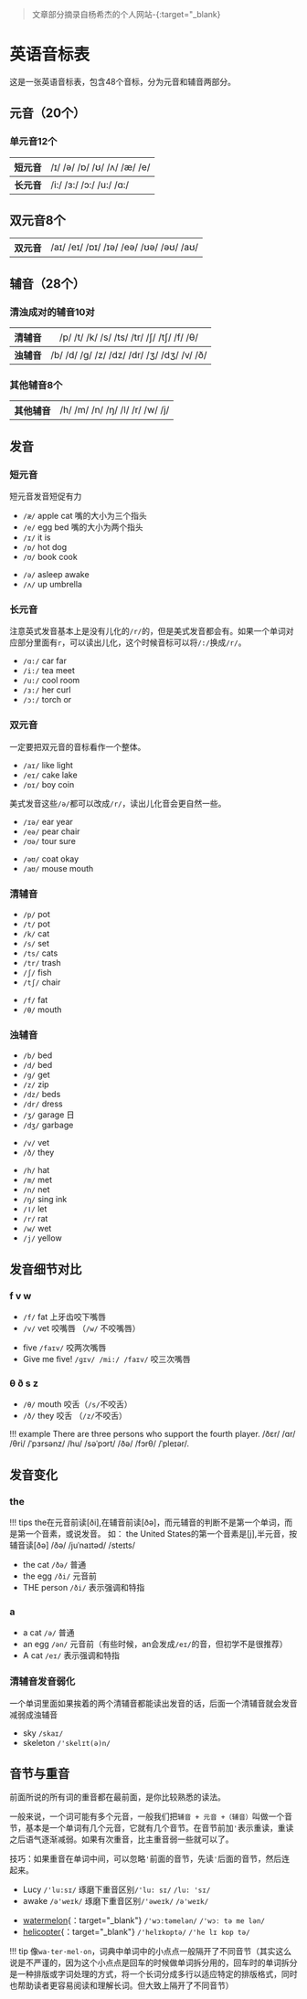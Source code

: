 > 文章部分摘录自杨希杰的个人网站-[](){:target="_blank}

# 英语音标表

这是一张英语音标表，包含48个音标，分为元音和辅音两部分。

## 元音（20个）
### 单元音12个

| 短元音   | <span style="font-weight:normal;">/ɪ/ /ə/ /ɒ/ /ʊ/ /ʌ/ /æ/ /e/</span>  |
|-----|-----|
| **长元音**  | /i:/ /ɜ:/ /ɔ:/ /u:/ /ɑ:/ |



## 双元音8个

<table>
    <tr>
        <th>双元音</th>
        <td><span style="font-weight:normal;">/aɪ/ /eɪ/ /ɒɪ/ /ɪə/ /eə/ /ʊə/ /əʊ/ /aʊ/</span></td>
    </tr>
</table>



## 辅音（28个）
### 清浊成对的辅音10对
| 清辅音   | <span style="font-weight:normal;">/p/ /t/ /k/ /s/ /ts/ /tr/ /ʃ/ /tʃ/ /f/ /θ/</span>  |
|-----|-----|
|**浊辅音** |/b/ /d/ /g/ /z/ /dz/ /dr/ /ʒ/ /dʒ/ /v/ /ð/|


### 其他辅音8个

<table>
    <tr>
        <th>其他辅音</th>
        <td><span style="font-weight:normal;">/h/ /m/ /n/ /ŋ/ /ǀ/ /r/ /w/ /j/</span></td>
    </tr>
</table>


## 发音

### 短元音
短元音发音短促有力

* `/æ/` apple cat 嘴的大小为三个指头
* `/e/` egg bed 嘴的大小为两个指头
* `/ɪ/` it is 
* `/ɒ/` hot dog
* `/ʊ/` book cook 


- `/ə/` asleep awake
- `/ʌ/` up umbrella

### 长元音

注意英式发音基本上是没有儿化的`/r/`的，但是美式发音都会有。如果一个单词对应部分里面有`r`，可以读出儿化，这个时候音标可以将`/:/`换成`/r/`。

* `/ɑ:/` car far
* `/i:/` tea meet
* `/u:/` cool room
* `/ɜ:/` her curl
* `/ɔ:/` torch or

### 双元音

一定要把双元音的音标看作一个整体。

* `/aɪ/` like light
* `/eɪ/` cake lake
* `/ɒɪ/` boy coin

美式发音这些`/ə/`都可以改成`/r/`，读出儿化音会更自然一些。

* `/ɪə/` ear year
* `/eə/` pear chair
* `/ʊə/` tour sure

- `/əʊ/` coat okay 
- `/aʊ/` mouse mouth 

### 清辅音

* `/p/` pot
* `/t/` pot
* `/k/` cat
* `/s/` set
* `/ts/` cats
* `/tr/` trash
* `/ʃ/` fish
* `/tʃ/` chair

- `/f/` fat
- `/θ/` mouth

### 浊辅音

* `/b/` bed
* `/d/` bed
* `/g/` get
* `/z/` zip
* `/dz/` beds
* `/dr/` dress
* `/ʒ/` garage 日
* `/dʒ/` garbage
- `/v/` vet
- `/ð/` they


* `/h/` hat
* `/m/` met
* `/n/` net
* `/ŋ/` sing ink
* `/ǀ/` let
* `/r/` rat
* `/w/` wet
* `/j/` yellow

## 发音细节对比

### f v w
 
* `/f/` fat 上牙齿咬下嘴唇
* `/v/` vet 咬嘴唇 （`/w/` 不咬嘴唇）

- five `/faɪv/` 咬两次嘴唇
- Give me five!   `/ɡɪv/ /mi:/ /faɪv/` 咬三次嘴唇

### θ ð s z

* `/θ/` mouth 咬舌（`/s/`不咬舌）
* `/ð/` they 咬舌 （`/z/`不咬舌）

!!! example
    There are three persons who support the fourth player.
    /ðɛr/ /ɑr/ /θri/ /ˈpɜrsənz/ /hu/ /səˈpɔrt/ /ðə/ /fɔrθ/ /ˈpleɪər/.

## 发音变化

### the
!!! tips
    the在元音前读[ði],在辅音前读[ðə]，而元辅音的判断不是第一个单词，而是第一个音素，或说发音。
    如：
    the United States的第一个音素是[j],半元音，按辅音读[ðə]
    /ðə/ /juˈnaɪtəd/ /steɪts/

* the cat `/ðə/` 普通
* the egg `/ði/` 元音前
* THE person `/ði/` 表示强调和特指

### a

* a cat `/ə/` 普通
* an egg `/ən/` 元音前（有些时候，an会发成`/eɪ/`的音，但初学不是很推荐）
* A cat `/eɪ/` 表示强调和特指

### 清辅音发音弱化

一个单词里面如果挨着的两个清辅音都能读出发音的话，后面一个清辅音就会发音减弱成浊辅音

* sky `/skaɪ/`
* skeleton `/'skelɪt(ə)n/`

## 音节与重音

前面所说的所有词的重音都在最前面，是你比较熟悉的读法。

一般来说，一个词可能有多个元音，一般我们把`辅音 + 元音 +（辅音）`叫做一个音节，基本是一个单词有几个元音，它就有几个音节。在音节前加`'`表示重读，重读之后语气逐渐减弱。如果有次重音，比主重音弱一些就可以了。

技巧：如果重音在单词中间，可以忽略`'`前面的音节，先读`'`后面的音节，然后连起来。

* Lucy `/'lu:sɪ/` 琢磨下重音区别`/'lu: sɪ/` `/lu: 'sɪ/`
* awake `/ə'weɪk/` 琢磨下重音区别`/'əweɪk/` `/ə'weɪk/`

- [watermelon](https://www.ldoceonline.com/dictionary/watermelon){：target="_blank"} `/'wɔːtəmelən/` `/'wɔː tə me lən/` 
- [helicopter](https://www.ldoceonline.com/dictionary/helicopter){：target="_blank"} `/'helɪkɒptə/` `/'he lɪ kɒp tə/`

!!! tip
    像`wa·ter·mel·on`，词典中单词中的小点点一般隔开了不同音节（其实这么说是不严谨的，因为这个小点点是回车的时候做单词拆分用的，回车时的单词拆分是一种排版或字词处理的方式，将一个长词分成多行以适应特定的排版格式，同时也帮助读者更容易阅读和理解长词。但大致上隔开了不同音节） 